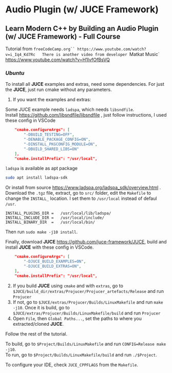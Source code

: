 # Audio Plugin (w/ JUCE Framework)
## Learn Modern C++ by Building an Audio Plugin (w/ JUCE Framework) - Full Course

Tutorial from `freeCodeCamp.org`` https://www.youtube.com/watch?v=i_Iq4_Kd7Rc  
There is another video from developer `Matkat Music` https://www.youtube.com/watch?v=H1IvfOfBsVQ  

### _Ubuntu_

To install all **JUCE** examples and extras, need some dependencies. For just the **JUCE**, just run cmake without any parameters.  
1. If you want the examples and extras:  

Some JUCE example needs `ladspa`, which needs `libsndfile`.  
Install https://github.com/libsndfile/libsndfile , just follow instructions, I used these config in VSCode
```json
    "cmake.configureArgs": [
        "-DBUILD_TESTING=OFF",
        "-DENABLE_PACKAGE_CONFIG=ON",
        "-DINSTALL_PKGCONFIG_MODULE=ON",
        "-DBUILD_SHARED_LIBS=ON"
    ],
    "cmake.installPrefix": "/usr/local",
```
`ladspa` is available as apt package 
```sh
sudo apt install ladspa-sdk
```
Or install from source https://www.ladspa.org/ladspa_sdk/overview.html . Download the `.tgz` file, extract, go to `src/` folder, edit the `Makefile` to change the `INSTALL_` location. I set them to `/usr/local` instead of defaul `/usr`.
```make
INSTALL_PLUGINS_DIR	=	/usr/local/lib/ladspa/
INSTALL_INCLUDE_DIR	=	/usr/local/include/
INSTALL_BINARY_DIR	=	/usr/local/bin/
```
Then run `sudo make -j10 install`.

Finally, download **JUCE** https://github.com/juce-framework/JUCE, 
build and install **JUCE** with these config in VSCode.
```json
    "cmake.configureArgs": [
        "-DJUCE_BUILD_EXAMPLES=ON",
        "-DJUCE_BUILD_EXTRAS=ON",
    ],
    "cmake.installPrefix": "/usr/local",
```
2. If you build **JUCE** using `cmake` and with `extras`, go to `$JUCE/build_dir/extras/Projucer/Projucer_artefacts/Release` and run `Projucer`
3. If not, go to `$JUCE/extras/Projucer/Builds/LinuxMakefile` and run `make -j10`. Once it is build, go to `$JUCE/extras/Projucer/Builds/LinuxMakefile/build` and run `Projucer`
4. Open `File`, then `Global Paths...`, set the paths to where you extracted/cloned **JUCE**.

Follow the rest of the tutorial.

To build, go to `$Project/Builds/LinuxMakefile` and run `CONFIG=Release make -j10`.  
To run, go to `$Project/Builds/LinuxMakefile/build` and run `./$Project`.

To configure your IDE, check `JUCE_CPPFLAGS` from the `Makefile`.